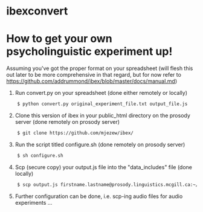 # ibexconvert

# How to get your own psycholinguistic experiment up!
Assuming you've got the proper format on your spreadsheet (will flesh this out later to be more comprehensive in that regard, but for now refer to https://github.com/addrummond/ibex/blob/master/docs/manual.md)

1. Run convert.py on your spreadsheet (done either remotely or locally)

``` sh
    $ python convert.py original_experiment_file.txt output_file.js 
```

2. Clone this version of ibex in your public_html directory on the prosody server (done remotely on prosody server)

``` sh
    $ git clone https://github.com/mjezew/ibex/
```

3. Run the script titled configure.sh (done remotely on prosody server)

``` sh
    $ sh configure.sh
```

4. Scp (secure copy) your output.js file into the "data_includes" file (done locally)

``` sh
    $ scp output.js firstname.lastname@prosody.linguistics.mcgill.ca:~/public_html/ibexexperiment/data_includes
```

5. Further configuration can be done, i.e. scp-ing audio files for audio experiments
...


